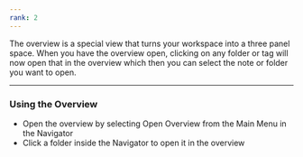 ```yaml
---
rank: 2
---
```

The overview is a special view that turns your workspace into a three panel space. When you have the overview open, clicking on any folder or tag will now open that in the overview which then you can select the note or folder you want to open.

---
### Using the Overview

- Open the overview by selecting Open Overview from the Main Menu in the Navigator
- Click a folder inside the Navigator to open it in the overview
